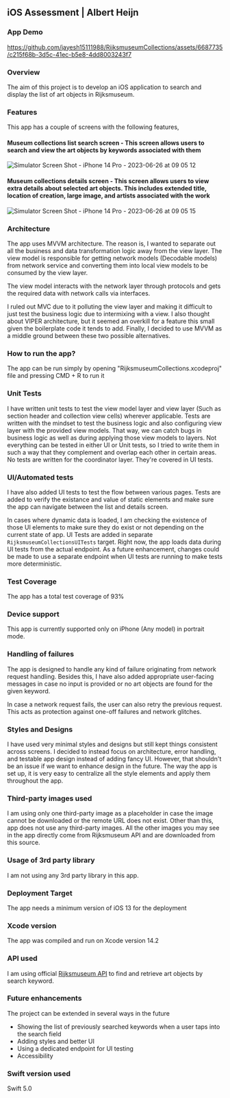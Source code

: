 ## iOS Assessment | Albert Heijn

### App Demo

https://github.com/jayesh15111988/RijksmuseumCollections/assets/6687735/c215f68b-3d5c-41ec-b5e8-4dd8003243f7

### Overview
The aim of this project is to develop an iOS application to search and display the list of art objects in Rijksmuseum. 

### Features
This app has a couple of screens with the following features,

#### Museum collections list search screen - This screen allows users to search and view the art objects by keywords associated with them

![Simulator Screen Shot - iPhone 14 Pro - 2023-06-26 at 09 05 12](https://github.com/jayesh15111988/RijksmuseumCollections/assets/6687735/479f4474-cbb8-43a4-879c-4bd37d63e45f)


#### Museum collections details screen - This screen allows users to view extra details about selected art objects.  This includes extended title, location of creation, large image, and artists associated with the work


![Simulator Screen Shot - iPhone 14 Pro - 2023-06-26 at 09 05 15](https://github.com/jayesh15111988/RijksmuseumCollections/assets/6687735/f05f7776-8142-430c-8552-8ddcbddde01a)

### Architecture
The app uses MVVM architecture. The reason is, I wanted to separate out all the business and data transformation logic away from the view layer. 
The view model is responsible for getting network models (Decodable models) from network service and converting them into local view models to be consumed by the view layer.

The view model interacts with the network layer through protocols and gets the required data with network calls via interfaces.

I ruled out MVC due to it polluting the view layer and making it difficult to just test the business logic due to intermixing with a view. 
I also thought about VIPER architecture, but it seemed an overkill for a feature this small given the boilerplate code it tends to add. 
Finally, I decided to use MVVM as a middle ground between these two possible alternatives.

### How to run the app?
The app can be run simply by opening "RijksmuseumCollections.xcodeproj" file and pressing CMD + R to run it

### Unit Tests
I have written unit tests to test the view model layer and view layer (Such as section header and collection view cells) wherever applicable. 
Tests are written with the mindset to test the business logic and also configuring view layer with the provided view models. That way, we can catch bugs in business logic
as well as during applying those view models to layers. Not everything can be tested in either UI or Unit tests, so I tried to write them in such a way that they complement and
overlap each other in certain areas. No tests are written for the coordinator layer. They're covered in UI tests.

### UI/Automated tests
I have also added UI tests to test the flow between various pages. Tests are added to verify the existance and value of static elements and make sure 
the app can navigate between the list and details screen.

In cases where dynamic data is loaded, I am checking the existence of those UI elements to make sure they do exist or not depending on the current state of app. UI Tests are added
in separate `RijksmuseumCollectionsUITests` target. Right now, the app loads data during UI tests from the actual endpoint. As a future enhancement, changes could be 
made to use a separate endpoint when UI tests are running to make tests more deterministic.

### Test Coverage
The app has a total test coverage of 93%

### Device support
This app is currently supported only on iPhone (Any model) in portrait mode.

### Handling of failures
The app is designed to handle any kind of failure originating from network request handling. 
Besides this, I have also added appropriate user-facing messages in case no input is provided or no art objects are found for the given keyword. 

In case a network request fails, the user can also retry the previous request. This acts as protection against one-off failures and network glitches.

### Styles and Designs
I have used very minimal styles and designs but still kept things consistent across screens. I decided to instead focus on architecture, error handling, and testable app 
design instead of adding fancy UI. However, that shouldn't be an issue if we want to enhance design in the future. The way the app is set up, it is very easy to centralize
all the style elements and apply them throughout the app.

### Third-party images used
I am using only one third-party image as a placeholder in case the image cannot be downloaded or the remote URL does not exist. Other than this, app does not use any third-party images. 
All the other images you may see in the app directly come from Rijksmuseum API and are downloaded from this source.

### Usage of 3rd party library
I am not using any 3rd party library in this app.

### Deployment Target
The app needs a minimum version of iOS 13 for the deployment

### Xcode version
The app was compiled and run on Xcode version 14.2

### API used
I am using official [Rijksmuseum API](https://data.rijksmuseum.nl/object-metadata/api/) to find and retrieve art objects by search keyword.

### Future enhancements
The project can be extended in several ways in the future

- Showing the list of previously searched keywords when a user taps into the search field
- Adding styles and better UI
- Using a dedicated endpoint for UI testing
- Accessibility

### Swift version used
Swift 5.0
